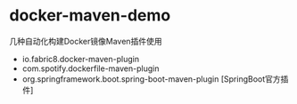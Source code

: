 # docker-maven-demo
几种自动化构建Docker镜像Maven插件使用
- io.fabric8.docker-maven-plugin
- com.spotify.dockerfile-maven-plugin
- org.springframework.boot.spring-boot-maven-plugin [SpringBoot官方插件]